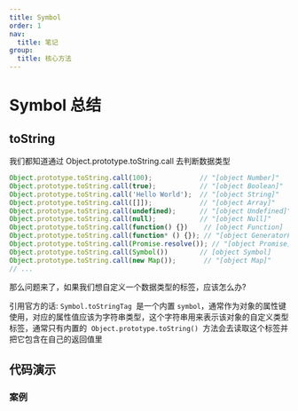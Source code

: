 ```yaml
---
title: Symbol
order: 1
nav:
  title: 笔记
group:
  title: 核心方法
---
```


# Symbol 总结

## toString

我们都知道通过 Object.prototype.toString.call 去判断数据类型

```jsx | pure
Object.prototype.toString.call(100);            // "[object Number]"
Object.prototype.toString.call(true);           // "[object Boolean]"
Object.prototype.toString.call('Hello World');  // "[object String]"
Object.prototype.toString.call([]]);            // "[object Array]"
Object.prototype.toString.call(undefined);      // "[object Undefined]"
Object.prototype.toString.call(null);           // "[object Null]"
Object.prototype.toString.call(function() {})    // [object Function]
Object.prototype.toString.call(function* () {}); // "[object GeneratorFunction]"
Object.prototype.toString.call(Promise.resolve()); // "[object Promise]"
Object.prototype.toString.call(Symbol())        // [object Symbol]
Object.prototype.toString.call(new Map());       // "[object Map]"
// ...
```

那么问题来了，如果我们想自定义一个数据类型的标签，应该怎么办?

引用官方的话: `Symbol.toStringTag`  是一个内置 `symbol`，通常作为对象的属性键使用，对应的属性值应该为字符串类型，这个字符串用来表示该对象的自定义类型标签，通常只有内置的  `Object.prototype.toString()`  方法会去读取这个标签并把它包含在自己的返回值里

## 代码演示

### 案例

<code src="./_demos/core/symbol/demo/demo1.tsx"></code>
